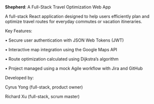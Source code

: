 **Shepherd**: A Full-Stack Travel Optimization Web App

A full-stack React application designed to help users efficiently plan and optimize travel routes for everyday commutes or vacation itineraries.

Key Features:

• Secure user authentication with JSON Web Tokens (JWT)

• Interactive map integration using the Google Maps API

• Route optimization calculated using Dijkstra’s algorithm

• Project managed using a mock Agile workflow with Jira and GitHub

Developed by:

Cyrus Yong (full-stack, product owner)

Richard Xu (full-stack, scrum master)